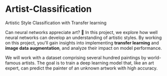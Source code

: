 # Artist-Classification
Artistic Style Classification with Transfer learning

Can neural networks appreciate art? 🎨 In this project, we explore how well neural networks can develop an understanding of artistic styles. By working on this project, you'll gain insights into implementing **transfer learning** and **image data augmentation**, and analyze their impact on model performance.

We will work with a dataset comprising several hundred paintings by world-famous artists. The goal is to train a deep learning model that, like an art expert, can predict the painter of an unknown artwork with high accuracy.
